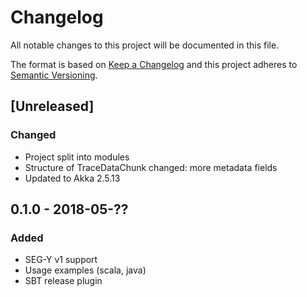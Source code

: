 # Changelog
All notable changes to this project will be documented in this file.

The format is based on [Keep a Changelog](http://keepachangelog.com/en/1.0.0/)
and this project adheres to [Semantic Versioning](http://semver.org/spec/v2.0.0.html).

## [Unreleased]

### Changed
- Project split into modules
- Structure of TraceDataChunk changed: more metadata fields
- Updated to Akka 2.5.13

## 0.1.0 - 2018-05-??
### Added
- SEG-Y v1 support
- Usage examples (scala, java)
- SBT release plugin